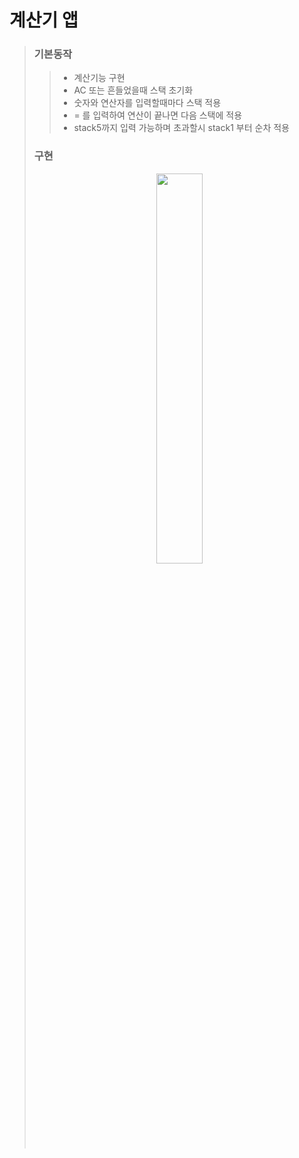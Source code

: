 # 계산기 앱

> ### 기본동작 
>> * 계산기능 구현
>> * AC 또는 흔들었을때 스택 초기화
>> * 숫자와 연산자를 입력할때마다 스택 적용
>> * = 를 입력하여 연산이 끝나면 다음 스택에 적용
>> * stack5까지 입력 가능하며 초과할시 stack1 부터 순차 적용
>> 
>>  
>
>
>### 구현 
><p align="center"><img width="40%" src="https://user-images.githubusercontent.com/78553659/142351034-1c98beb8-6403-47c4-96be-38a790f5b6a7.gif"/></p>
> 
